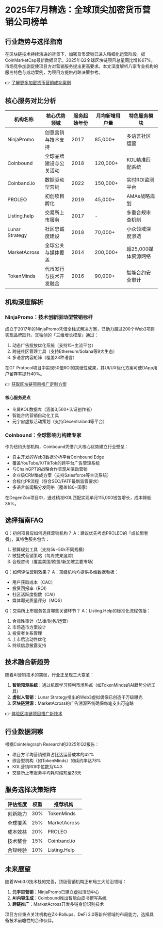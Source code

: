# 2025年7月精选：全球顶尖加密货币营销公司榜单

## 行业趋势与选择指南
在区块链技术持续演进的背景下，加密货币营销已进入精细化运营阶段。据CoinMarketCap最新数据显示，2025年Q2全球区块链项目总量同比增长67%，市场竞争加剧促使项目方对营销服务提出更高要求。本文深度解析八家专业机构的服务特色与成功案例，为项目方提供战略决策参考。

👉 [了解更多加密货币营销成功案例](https://bit.ly/okx_welcome)

## 核心服务对比分析
| 机构名称     | 核心优势领域                  | 服务起始年份 | 月均新增用户量 | 特色服务模块              |
|--------------|-----------------------------|--------------|----------------|-------------------------|
| NinjaPromo   | 创意营销与技术支持            | 2017         | 85,000+        | 多语言社区运营          |
| Coinbound    | 全球品牌建设与公关活动        | 2018         | 120,000+       | KOL精准匹配系统         |
| Coinband.io  | 数据驱动型营销                | 2022         | 150,000+       | 实时ROI监测平台         |
| PROLEO       | 初创项目孵化                  | 2019         | 45,000+        | AMAs战略规划            |
| Listing.help | 交易所上市服务                | 2017         | -              | 多重合规审查机制        |
| Lunar Strategy | 社区忠诚度建设              | 2018         | 70,000+        | 小众领域深度渗透        |
| MarketAcross | 全球公关与媒体覆盖            | 2014         | 200,000+       | 超25,000媒体资源网络    |
| TokenMinds   | 代币发行与技术开发融合        | 2016         | 90,000+        | 智能合约安全审计        |

## 机构深度解析

### NinjaPromo：技术创新驱动型营销标杆
成立于2017年的NinjaPromo凭借全栈式解决方案，已助力超过200个Web3项目实现品牌跃升。其独创的「三维增长模型」通过：
1. 动态广告投放优化系统（支持15+主流平台）
2. 跨链社区管理工具（支持Ethereum/Solana等9大生态）
3. 多语言内容矩阵（覆盖23种语言）

在GT Protocol项目中实现50倍ROI的突破性成果，其UI/UX优化方案可使DApp用户留存率提升40%。

👉 [获取区块链项目推广定制方案](https://bit.ly/okx_welcome)

#### 核心服务亮点
- 专属KOL数据库（涵盖3,500+认证创作者）
- 智能合约营销自动化工具
- 元宇宙虚拟活动策划（支持Decentraland等平台）

### Coinbound：全球影响力构建专家
作为纽约头部机构，Coinbound凭借六大核心优势建立行业壁垒：
- 自主开发的Web3数据分析平台Coinbound Edge
- 覆盖YouTube/X/TikTok的跨平台广告管理系统
- 与ChainGPT的战略合作实现AI驱动营销
- 企业级CRM集成方案（支持Salesforce等主流系统）
- 合规化PR流程（符合SEC/FATF最新监管要求）
- 多语言新闻稿分发网络（覆盖180+国家）

在DegenZoo项目中，通过精准KOL匹配实现单月115,000钱包增长，成本降低35%。

## 选择指南FAQ

Q：初创项目应如何选择营销机构？
A：建议优先考虑PROLEO的「成长型套餐」，其特色服务包含：
1. 预算规划工具（支持$5k-$50k不同规模）
2. 敏捷式营销策略（每周效果追踪）
3. 合规咨询（覆盖美国/欧盟/新加坡主要市场）

Q：如何评估营销效果？
A：顶级机构均提供多维数据看板：
- 用户获取成本（CAC）
- 投资回报率（ROI）
- 社区活跃度指数（CAI）
- 媒体曝光质量评分（MQS）

Q：交易所上市服务包含哪些关键环节？
A：Listing.Help的标准化流程包括：
1. 合规性审计（法律/财务/运营）
2. 市场造市方案设计
3. 投资者关系管理
4. 上市后流动性优化
5. 持续信息披露支持

## 技术融合新趋势
随着AI营销技术的突破，行业正呈现三大变革：
1. **智能预测系统**：通过机器学习预判市场热点（如TokenMinds的AI趋势分析工具）
2. **虚拟人营销**：Lunar Strategy推出的Web3虚拟偶像已创造千万级曝光
3. **区块链溯源**：MarketAcross的广告溯源系统确保每笔支出可追踪

👉 [体验区块链项目推广新技术](https://bit.ly/okx_welcome)

## 行业数据洞察
根据Cointelegraph Research的2025年Q2报告：
- 项目方平均营销预算占比达运营成本的42%
- 综合型机构（如TokenMinds）的续约率达78%
- KOL营销ROI中位数为1:4.3
- 交易所上市服务平均耗时缩短至23天

## 服务选择决策矩阵
| 评估维度       | 权重 | 推荐机构               |
|----------------|------|------------------------|
| 创新能力       | 30%  | TokenMinds             |
| 全球覆盖       | 25%  | MarketAcross           |
| 成本效益       | 20%  | PROLEO                 |
| 技术整合       | 15%  | Coinband.io            |
| 合规经验       | 10%  | Listing.Help           |

## 未来展望
随着Web3.0技术栈的完善，顶级营销机构正布局三大前沿领域：
1. **元宇宙营销**：NinjaPromo已建立虚拟活动中心
2. **AI内容生成**：Coinbound推出智能白皮书撰写系统
3. **跨链推广**：MarketAcross开发多链身份识别技术

项目方应重点关注机构在ZK-Rollups、DeFi 3.0等新兴领域的布局能力，选择具备技术前瞻性的合作伙伴。